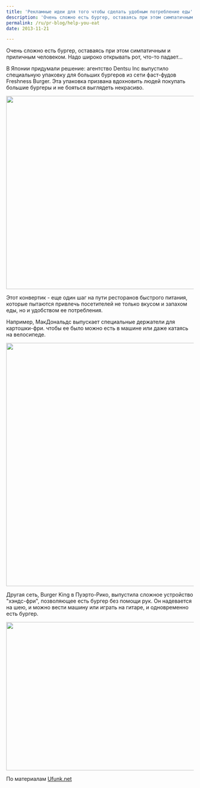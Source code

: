 ```yaml
---
title: 'Рекламные идеи для того чтобы сделать удобным потребление еды'
description: 'Очень сложно есть бургер, оставаясь при этом симпатичным и приличным человеком. Надо широко открывать рот, что-то падает...'
permalink: /ru/pr-blog/help-you-eat
date: 2013-11-21

---
```


Очень сложно есть бургер, оставаясь при этом симпатичным и приличным человеком. Надо широко открывать рот, что-то падает...

В Японии придумали решение: агентство Dentsu Inc выпустило специальную упаковку для больших бургеров из сети фаст-фудов Freshness Burger. Эта упаковка призвана вдохновить людей покупать большие бургеры и не бояться выглядеть некрасиво.

<img src="{{ site.assets }}/upload/japan-burger-packaging-2.jpg" alt="" class="post__img" width="580" height="517">

Этот конвертик - еще один шаг на пути ресторанов быстрого питания, которые пытаются привлечь посетителей не только вкусом и запахом еды, но и удобством ее потребления.

Например, МакДональдс выпускает специальные держатели для картошки-фри. чтобы ее было можно есть в машине или даже катаясь на велосипеде.

<img src="{{ site.assets }}/upload/mcdonalds-japan-french-fries-holder-1.jpg" alt="" class="post__img" width="580" height="651">

Другая сеть, Burger King в Пуэрто-Рико, выпустила сложное устройство "хэндс-фри", позволяющее есть бургер без помощи рук.  Он надевается на шею, и можно вести машину или играть на гитаре, и одновременно есть бургер.

<img src="{{ site.assets }}/upload/burger-king-hands-free-whopper-3.jpg" alt="" class="post__img" width="579" height="397">

По материалам <a href="http://www.ufunk.net/gadgets/japan-burger-packaging/">Ufunk.net</a>


